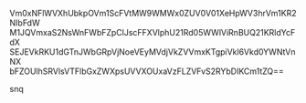Vm0xNFlWVXhUbkpOVm1ScFVtMW9WMWx0ZUV0V01XeHpWV3hrVm1KR2NIbFdW
M1JQVmxaS2NsWnFWbFZpClJscFFXVlphU21Rd05WWlViRnBUQ21KRldYcFdX
SEJEVkRKU1dGTnJWbGRpVjNoeVEyMVdjVkZVVmxKTgpiVkl6Vkd0YWNtVnNX
bFZOUlhSRVlsVTFlbGxZWXpsUVVXOUxaVzFLZVFvS2RYbDIKCm1tZQ==

snq